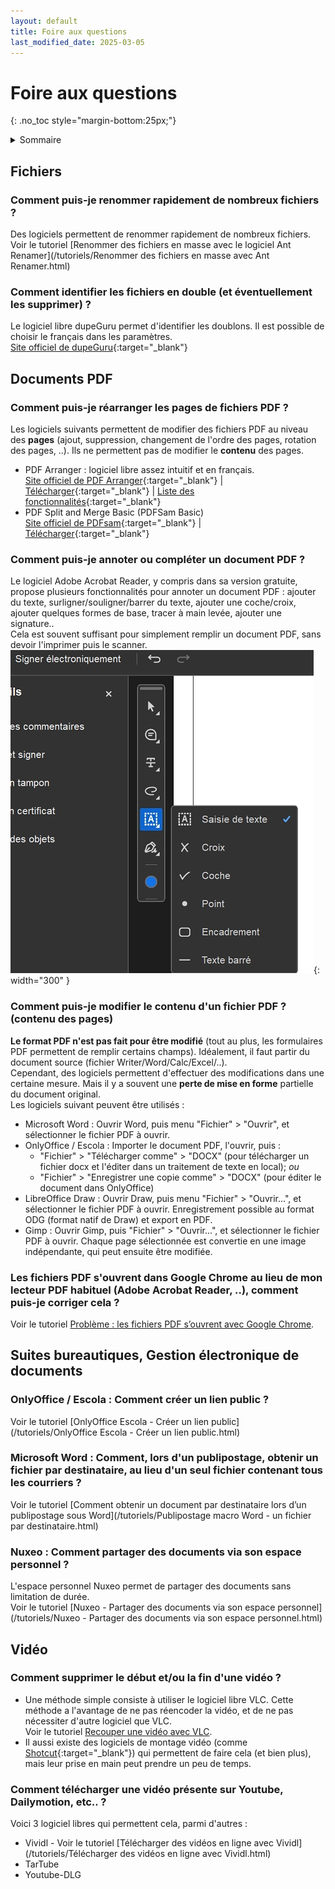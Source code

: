 ```yaml
---
layout: default
title: Foire aux questions
last_modified_date: 2025-03-05
---
```

# Foire aux questions
{: .no_toc style="margin-bottom:25px;"}
  
  

<details  markdown="block">
  <summary>
    Sommaire
  </summary>
  {: .text-delta }
* Table of Content
 {:toc}  

</details>
  
## Fichiers

### Comment puis-je renommer rapidement de nombreux fichiers ?
Des logiciels permettent de renommer rapidement de nombreux fichiers.  
Voir le tutoriel [Renommer des fichiers en masse avec le logiciel Ant Renamer](/tutoriels/Renommer des fichiers en masse avec Ant Renamer.html)

### Comment identifier les fichiers en double (et éventuellement les supprimer) ?
Le logiciel libre dupeGuru permet d'identifier les doublons. Il est possible de choisir le français dans les paramètres.  
[Site officiel de dupeGuru](https://dupeguru.voltaicideas.net/){:target="_blank"}   

## Documents PDF
  
### Comment puis-je réarranger les pages de fichiers PDF ?
Les logiciels suivants permettent de modifier des fichiers PDF au niveau des **pages** (ajout, suppression, changement de l'ordre des pages, rotation des pages, ..). Ils ne permettent pas de modifier le **contenu** des pages.
- PDF Arranger : logiciel libre assez intuitif et en français.  
  [Site officiel de PDF Arranger](https://github.com/pdfarranger/pdfarranger){:target="_blank"} | [Télécharger](https://github.com/pdfarranger/pdfarranger/releases){:target="_blank"} | [Liste des fonctionnalités](https://github.com/pdfarranger/pdfarranger/wiki/User-Manual){:target="_blank"}
- PDF Split and Merge Basic (PDFSam Basic)  
  [Site officiel de PDFsam](https://pdfsam.org/fr/){:target="_blank"} | [Télécharger](https://pdfsam.org/fr/pdfsam-basic/){:target="_blank"} 

### Comment puis-je annoter ou compléter un document PDF ?
Le logiciel Adobe Acrobat Reader, y compris dans sa version gratuite, propose plusieurs fonctionnalités pour annoter un document PDF : ajouter du texte, surligner/souligner/barrer du texte, ajouter une coche/croix, ajouter quelques formes de base, tracer à main levée, ajouter une signature..  
Cela est souvent suffisant pour simplement remplir un document PDF, sans devoir l'imprimer puis le scanner.  
![](IMG_FAQ_PDF_1_Adobe_annotation.jpg){: width="300" }
### Comment puis-je modifier le contenu d'un fichier PDF ? (contenu des pages)
**Le format PDF n'est pas fait pour être modifié** (tout au plus, les formulaires PDF permettent de remplir certains champs). Idéalement, il faut partir du document source (fichier Writer/Word/Calc/Excel/..).  
Cependant, des logiciels permettent d'effectuer des modifications dans une certaine mesure. Mais il y a souvent une **perte de mise en forme** partielle du document original.  
Les logiciels suivant peuvent être utilisés :
- Microsoft Word : Ouvrir Word, puis menu "Fichier" > "Ouvrir", et sélectionner le fichier PDF à ouvrir.
- OnlyOffice / Escola : Importer le document PDF, l'ouvrir, puis :
	- "Fichier" > "Télécharger comme" > "DOCX" (pour télécharger un fichier docx et l'éditer dans un traitement de texte en local); *ou*
	- "Fichier" > "Enregistrer une copie comme" > "DOCX" (pour éditer le document dans OnlyOffice) 
- LibreOffice Draw : Ouvrir Draw, puis menu "Fichier" > "Ouvrir...", et sélectionner le fichier PDF à ouvrir. Enregistrement possible au format ODG (format natif de Draw) et export en PDF.
- Gimp : Ouvrir Gimp, puis "Fichier" > "Ouvrir...", et sélectionner le fichier PDF à ouvrir. Chaque page sélectionnée est convertie en une image indépendante, qui peut ensuite être modifiée.
  
### Les fichiers PDF s'ouvrent dans Google Chrome au lieu de mon lecteur PDF habituel (Adobe Acrobat Reader, ..), comment puis-je corriger cela ?
Voir le tutoriel [Problème : les fichiers PDF s’ouvrent avec Google Chrome](/tutoriels/problème-fichiers-pdf-ouvrent-dans-Chrome.html).  

## Suites bureautiques, Gestion électronique de documents

### OnlyOffice / Escola : Comment créer un lien public ?
Voir le tutoriel [OnlyOffice Escola - Créer un lien public](/tutoriels/OnlyOffice Escola - Créer un lien public.html)  

### Microsoft Word : Comment, lors d'un publipostage, obtenir un fichier par destinataire, au lieu d'un seul fichier contenant tous les courriers ?
Voir le tutoriel [Comment obtenir un document par destinataire lors d’un publipostage sous Word](/tutoriels/Publipostage macro Word - un fichier par destinataire.html)   

### Nuxeo : Comment partager des documents via son espace personnel ?
L'espace personnel Nuxeo permet de partager des documents sans limitation de durée.  
Voir le tutoriel [Nuxeo - Partager des documents via son espace personnel](/tutoriels/Nuxeo - Partager des documents via son espace personnel.html) 

## Vidéo
  
### Comment supprimer le début et/ou la fin d'une vidéo ?
- Une méthode simple consiste à utiliser le logiciel libre VLC. Cette méthode a l'avantage de ne pas réencoder la vidéo, et de ne pas nécessiter d'autre logiciel que VLC.  
Voir le tutoriel [Recouper une vidéo avec VLC](/tutoriels/recouper-une-video-avec-VLC.html).  
- Il aussi existe des logiciels de montage vidéo (comme [Shotcut](https://www.shotcut.org/){:target="_blank"}) qui permettent de faire cela (et bien plus), mais leur prise en main peut prendre un peu de temps.  


### Comment télécharger une vidéo présente sur Youtube, Dailymotion, etc.. ?
Voici 3 logiciel libres qui permettent cela, parmi d'autres :
- Vividl - Voir le tutoriel [Télécharger des vidéos en ligne avec Vividl](/tutoriels/Télécharger des vidéos en ligne avec Vividl.html)
- TarTube
- Youtube-DLG
